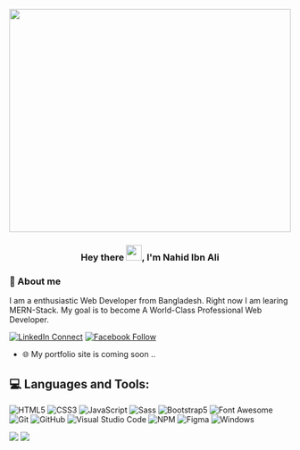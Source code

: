 <a href="#"><img width="100%" src="https://raw.githubusercontent.com/NahidIbnAli/for-hosting/bf786ea6e9d123659b8a71d64779b4197f7eb79b/Developer%20activity-bro.svg" height="400px"/></a>

<h3 align="center">Hey there <img src="https://media.giphy.com/media/hvRJCLFzcasrR4ia7z/giphy.gif" width="28">, I'm Nahid Ibn Ali </h3>

### 📖 About me

I am a enthusiastic Web Developer from Bangladesh. Right now I am learing MERN-Stack. My goal is to become A World-Class Professional Web Developer.

[![LinkedIn Connect](https://img.shields.io/badge/%20-Connect-black?color=14171A&labelColor=212121&logo=linkedin&logoColor=ffffff)](https://www.linkedin.com/in/nahid-ibn-ali-a51499220/)
[![Facebook Follow](https://img.shields.io/badge/%20-Follow-black?color=14171A&labelColor=1976d2&logo=facebook&logoColor=ffffff)](https://www.facebook.com/NahidIbnAli/)

- 🌐 My portfolio site is coming soon ..

## 💻 Languages and Tools:

![HTML5](https://img.shields.io/badge/-HTML5-000000?style=flat&logo=html5&logoColor=ffffff&labelColor=E34F26)
![CSS3](https://img.shields.io/badge/-CSS3-000000?style=flat&logo=css3&logoColor=ffffff&labelColor=1572B6)
![JavaScript](https://img.shields.io/badge/-JavaScript-000000?style=flat&logo=javascript)
![Sass](https://img.shields.io/badge/-Sass-000000?style=flat&logo=sass&logoColor=ffffff&labelColor=%23CC6699)
![Bootstrap5](https://img.shields.io/badge/-Bootstrap-000000?style=flat&logo=bootstrap&logoColor=ffffff&labelColor=563D7C)
![Font Awesome](https://img.shields.io/badge/-font%20awesome-000000?style=flat&logo=font-awesome&logoColor=339AF0&labelColor=ffffff)
![Git](https://img.shields.io/badge/-Git-000000?style=flat&logo=git&logoColor=F05032&labelColor=ffffff)
![GitHub](https://img.shields.io/badge/-GitHub-000000?style=flat&logo=github&logoColor=000000&labelColor=ffffff)
![Visual Studio Code](https://img.shields.io/badge/-VSCode-000000?style=flat&logo=visual-studio-code&labelColor=007ACC)
![NPM](https://img.shields.io/badge/-npm-000000?style=flat&logo=npm&labelColor=ffffff)
![Figma](https://img.shields.io/badge/-Figma-000000?style=flat&logo=figma&labelColor=000000)
![Windows](https://img.shields.io/badge/-Windows-000000?style=flat&logo=windows&logoColor=ffffff&labelColor=0078D6)

<img src="https://github-readme-stats.vercel.app/api?username=NahidIbnAli&&show_icons=true&title_color=ffffff&icon_color=7E57C2&text_color=daf7dc&bg_color=151515">

<img src="https://github-readme-stats.vercel.app/api/top-langs/?username=NahidIbnAli&card_width=500&&show_icons=true&title_color=ffffff&icon_color=7E57C2&text_color=daf7dc&bg_color=151515">
